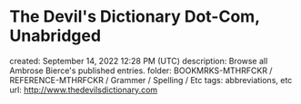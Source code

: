 # The Devil's Dictionary Dot-Com, Unabridged

created: September 14, 2022 12:28 PM (UTC)
description: Browse all Ambrose Bierce's published entries.
folder: BOOKMRKS-MTHRFCKR / REFERENCE-MTHRFCKR / Grammer / Spelling / Etc
tags: abbreviations, etc
url: http://www.thedevilsdictionary.com